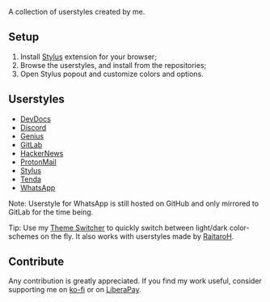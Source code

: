 A collection of userstyles created by me.

## Setup

1. Install [Stylus][] extension for your browser;
2. Browse the userstyles, and install from the repositories;
3. Open Stylus popout and customize colors and options.

[Stylus]: https://github.com/openstyles/stylus

## Userstyles

- [DevDocs](https://gitlab.com/vednoc/dark-devdocs)
- [Discord](https://gitlab.com/vednoc/dark-discord)
- [Genius](https://gitlab.com/vednoc/dark-genius)
- [GitLab](https://gitlab.com/vednoc/dark-gitlab)
- [HackerNews](https://gitlab.com/vednoc/dark-hackernews)
- [ProtonMail](https://gitlab.com/vednoc/dark-protonmail)
- [Stylus](https://gitlab.com/vednoc/dark-stylus)
- [Tenda](https://gitlab.com/vednoc/dark-tenda)
- [WhatsApp](https://github.com/vednoc/onyx)

Note: Userstyle for WhatsApp is still hosted on GitHub and only mirrored to
GitLab for the time being.

Tip: Use my [Theme Switcher][] to quickly switch between light/dark
color-schemes on the fly. It also works with userstyles made by [RaitaroH][].

[RaitaroH]: https://gitlab.com/RaitaroH
[Theme Switcher]: https://gitlab.com/vednoc/theme_switcher

## Contribute

Any contribution is greatly appreciated. If you find my work useful, consider
supporting me on [ko-fi][] or on [LiberaPay][].

[ko-fi]: https://ko-fi.com/vednoc
[LiberaPay]: https://liberapay.com/vednoc
